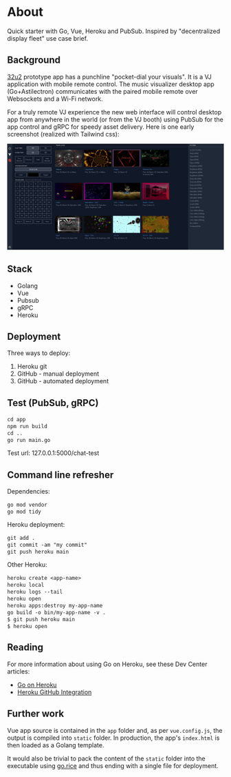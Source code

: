 # About

Quick starter with Go, Vue, Heroku and PubSub. Inspired by "decentralized display fleet" use case brief.

## Background

[32u2](http://32u2.com) prototype app has a punchline "pocket-dial your visuals". It is a VJ application with mobile remote control.
The music visualizer desktop app (Go+Astilectron) communicates with the paired mobile remote over Websockets and a Wi-Fi network.

For a truly remote VJ experience the new web interface will control desktop app from anywhere in the world (or from the VJ booth)
using PubSub for the app control and gRPC for speedy asset delivery. Here is one early screenshot (realized with Tailwind css):

![Screenshot](screenshot.png)

## Stack

- Golang
- Vue
- Pubsub
- gRPC
- Heroku

## Deployment

Three ways to deploy:

1) Heroku git
2) GitHub - manual deployment
3) GitHub - automated deployment

## Test (PubSub, gRPC)

```
cd app
npm run build
cd ..
go run main.go
```

Test url: 127.0.0.1:5000/chat-test

## Command line refresher

Dependencies:
```
go mod vendor
go mod tidy
```

Heroku deployment:
```
git add .
git commit -am "my commit"
git push heroku main
```

Other Heroku:
```
heroku create <app-name>
heroku local
heroku logs --tail
heroku open
heroku apps:destroy my-app-name
go build -o bin/my-app-name -v .
$ git push heroku main
$ heroku open
```

## Reading

For more information about using Go on Heroku, see these Dev Center articles:

- [Go on Heroku](https://devcenter.heroku.com/categories/go)
- [Heroku GitHub Integration](https://devcenter.heroku.com/articles/github-integration)

## Further work

Vue app source is contained in the ```app``` folder and, as per ```vue.config.js```, the output is compiled into ```static``` folder.
In production, the app's ```index.html``` is then loaded as a Golang template.

It would also be trivial to pack the content of the ```static``` folder into the executable using [go.rice](https://github.com/GeertJohan/go.rice)
and thus ending with a single file for deployment.

